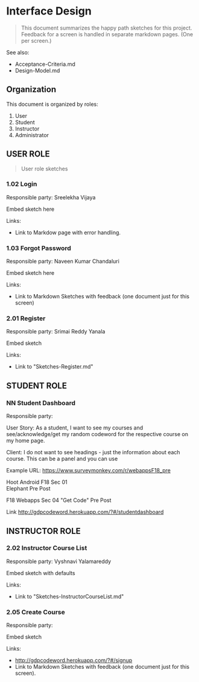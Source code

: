 # Interface Design

> This document summarizes the happy path sketches for this project. Feedback for a screen is handled in separate markdown pages. (One per screen.)

See also:

- Acceptance-Criteria.md
- Design-Model.md


## Organization

This document is organized by roles:

1. User
2. Student
3. Instructor
4. Administrator

## USER ROLE

> User role sketches

### 1.02 Login

Responsible party: Sreelekha Vijaya

Embed sketch here

Links:
- Link to Markdow page with error handling.


### 1.03 Forgot Password

Responsible party: Naveen Kumar Chandaluri

Embed sketch here

Links:
- Link to Markdown Sketches with feedback (one document just for this screen)


### 2.01 Register

Responsible party: Srimai Reddy Yanala

Embed sketch

Links:
- Link to "Sketches-Register.md"

## STUDENT ROLE


### NN Student Dashboard 

Responsible party: 

User Story: As a student, I want to see my courses and see/acknowledge/get my random codeword for the respective course on my home page.

Client: I do not want to see headings - just the information about each course. This can be a panel and you can use <Link to Presurvey>

Example URL: <https://www.surveymonkey.com/r/webappsF18_pre>

Hoot Android F18 Sec 01  
Elephant
Pre
Post

F18 Webapps Sec 04
"Get Code"
Pre
Post

Link <http://gdpcodeword.herokuapp.com/?#/studentdashboard>

## INSTRUCTOR ROLE

### 2.02 Instructor Course List

Responsible party: Vyshnavi Yalamareddy

Embed sketch with defaults

Links:
- Link to "Sketches-InstructorCourseList.md"

### 2.05 Create Course

Responsible party:

Embed sketch

Links:
- <http://gdpcodeword.herokuapp.com/?#/signup>
- Link to Markdown Sketches with feedback (one document just for this screen).
